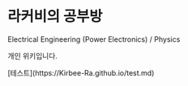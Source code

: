 <!-- index.html -->
<html lang="ko">
<head>
  <meta charset="UTF-8">
  <meta name="viewport" content="width=device-width, initial-scale=1.0">
  <link rel="stylesheet" href="style.css">
</head>
<body>
  <h1>라커비의 공부방</h1>
  <p>Electrical Engineering (Power Electronics) / Physics</p>
  <p>개인 위키입니다.</p>
  [테스트](https://Kirbee-Ra.github.io/test.md)</a>
</body>
</html>
